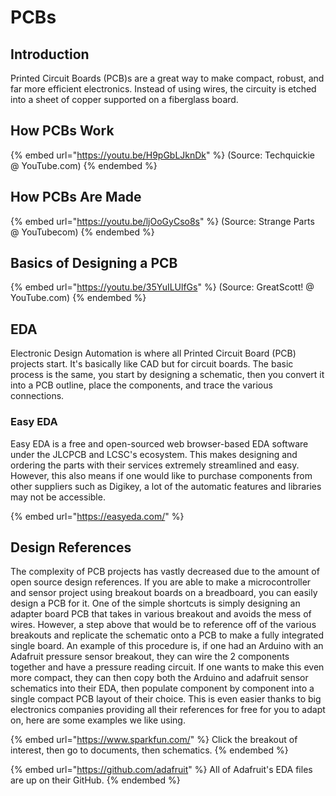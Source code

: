 # PCBs

## Introduction

Printed Circuit Boards (PCB)s are a great way to make compact, robust, and far more efficient electronics. Instead of using wires, the circuity is etched into a sheet of copper supported on a fiberglass board.

## How PCBs Work

{% embed url="https://youtu.be/H9pGbLJknDk" %}
(Source: Techquickie @ YouTube.com)
{% endembed %}

## How PCBs Are Made

{% embed url="https://youtu.be/ljOoGyCso8s" %}
(Source: Strange Parts @ YouTubecom)
{% endembed %}

## Basics of Designing a PCB

{% embed url="https://youtu.be/35YuILUlfGs" %}
(Source: GreatScott! @ YouTube.com)
{% endembed %}

## EDA

Electronic Design Automation is where all Printed Circuit Board (PCB) projects start. It's basically like CAD but for circuit boards. The basic process is the same, you start by designing a schematic, then you convert it into a PCB outline, place the components, and trace the various connections.&#x20;

### Easy EDA

Easy EDA is a free and open-sourced web browser-based EDA software under the JLCPCB and LCSC's ecosystem. This makes designing and ordering the parts with their services extremely streamlined and easy. However, this also means if one would like to purchase components from other suppliers such as Digikey, a lot of the automatic features and libraries may not be accessible.&#x20;

{% embed url="https://easyeda.com/" %}

## Design References

The complexity of PCB projects has vastly decreased due to the amount of open source design references. If you are able to make a microcontroller and sensor project using breakout boards on a breadboard, you can easily design a PCB for it. One of the simple shortcuts is simply designing an adapter board PCB that takes in various breakout and avoids the mess of wires. However, a step above that would be to reference off of the various breakouts and replicate the schematic onto a PCB to make a fully integrated single board. An example of this procedure is, if one had an Arduino with an Adafruit pressure sensor breakout, they can wire the 2 components together and have a pressure reading circuit. If one wants to make this even more compact, they can then copy both the Arduino and adafruit sensor schematics into their EDA, then populate component by component into a single compact PCB layout of their choice. This is even easier thanks to big electronics companies providing all their references for free for you to adapt on, here are some examples we like using.

{% embed url="https://www.sparkfun.com/" %}
Click the breakout of interest, then go to documents, then schematics.
{% endembed %}

{% embed url="https://github.com/adafruit" %}
All of Adafruit's EDA files are up on their GitHub.
{% endembed %}
